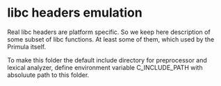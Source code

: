 # libc headers emulation

Real libc headers are platform specific. So we keep here description of some subset of libc functions. At least some of them, which used by the Primula itself.

To make this folder the default include directory for preprocessor and lexical analyzer, define environment variable C_INCLUDE_PATH with absoluute path to this folder.
